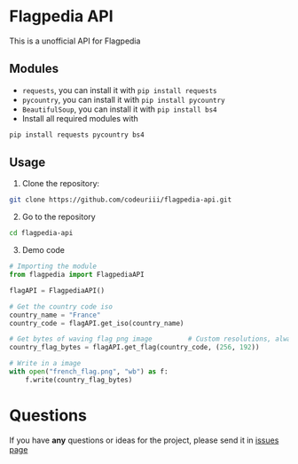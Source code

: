 # Flagpedia API

This is a unofficial API for Flagpedia

## Modules
- `requests`, you can install it with `pip install requests`
- `pycountry`, you can install it with `pip install pycountry`
- `BeautifulSoup`, you can install it with `pip install bs4`
- Install all required modules with
```bash
pip install requests pycountry bs4
```

## Usage

1. Clone the repository:
```bash
git clone https://github.com/codeuriii/flagpedia-api.git
```

2. Go to the repository
```bash
cd flagpedia-api
```

3. Demo code
```py
# Importing the module
from flagpedia import FlagpediaAPI

flagAPI = FlagpediaAPI()

# Get the country code iso
country_name = "France"
country_code = flagAPI.get_iso(country_name)

# Get bytes of waving flag png image         # Custom resolutions, always in 4:3
country_flag_bytes = flagAPI.get_flag(country_code, (256, 192))

# Write in a image
with open("french_flag.png", "wb") as f:
    f.write(country_flag_bytes)

```

# Questions

If you have **any** questions or ideas for the project, please send it in [issues page](https://github.com/codeuriii/Flagpedia-API/issues)
